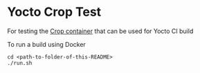 # Yocto Crop Test

For testing the [Crop container](https://github.com/crops/poky-container) that can be used for Yocto CI build

To run a build using Docker

```shell
cd <path-to-folder-of-this-README>
./run.sh
```
